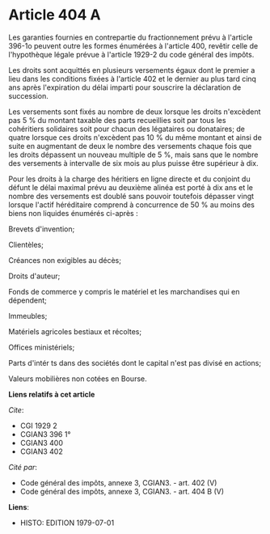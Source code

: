 # Article 404 A

Les garanties fournies en contrepartie du fractionnement prévu à l'article 396-1o peuvent  outre les formes énumérées à
l'article 400, revêtir celle de l'hypothèque légale prévue à l'article 1929-2 du code général des impôts.

Les droits sont acquittés en plusieurs versements égaux  dont le premier a lieu dans les conditions fixées à l'article 402 et
le dernier au plus tard cinq ans après l'expiration du délai imparti pour souscrire la déclaration de succession.

Les versements sont fixés au nombre de deux lorsque les droits n'excèdent pas 5 % du montant taxable des parts recueillies
soit par tous les cohéritiers solidaires  soit pour chacun des légataires ou donataires; de quatre  lorsque ces droits
n'excèdent pas 10 % du même montant et ainsi de suite en augmentant de deux le nombre des versements chaque fois que les
droits dépassent un nouveau multiple de 5 %, mais sans que le nombre des versements  à intervalle de six mois au plus  puisse
être supérieur à dix.

Pour les droits à la charge des héritiers en ligne directe et du conjoint du défunt  le délai maximal prévu au deuxième
alinéa est porté à dix ans  et le nombre des versements est doublé sans pouvoir toutefois dépasser vingt  lorsque l'actif
héréditaire comprend  à concurrence de 50 % au moins  des biens non liquides énumérés ci-après :

Brevets d'invention;

Clientèles;

Créances non exigibles au décès;

Droits d'auteur;

Fonds de commerce y compris le matériel et les marchandises qui en dépendent;

Immeubles;

Matériels agricoles  bestiaux et récoltes;

Offices ministériels;

Parts d'intér ts dans des sociétés dont le capital n'est pas divisé en actions;

Valeurs mobilières non cotées en Bourse.

**Liens relatifs à cet article**

_Cite_:

  - CGI 1929 2
  - CGIAN3 396 1°
  - CGIAN3 400
  - CGIAN3 402

_Cité par_:

  - Code général des impôts, annexe 3, CGIAN3. - art. 402 (V)
  - Code général des impôts, annexe 3, CGIAN3. - art. 404 B (V)

**Liens**:

  - HISTO: EDITION 1979-07-01
